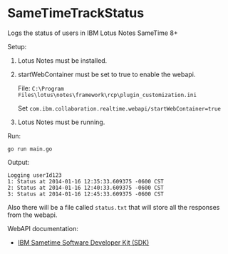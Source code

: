SameTimeTrackStatus
===================

Logs the status of users in IBM Lotus Notes SameTime 8+


Setup:

1. Lotus Notes must be installed.
2. startWebContainer must be set to true to enable the webapi.

    File: `C:\Program Files\lotus\notes\framework\rcp\plugin_customization.ini`
    
    Set `com.ibm.collaboration.realtime.webapi/startWebContainer=true`

3. Lotus Notes must be running.

Run:

    go run main.go
    
Output:

	Logging userId123
	1: Status at 2014-01-16 12:35:33.609375 -0600 CST
	2: Status at 2014-01-16 12:40:33.609375 -0600 CST
	3: Status at 2014-01-16 12:45:33.609375 -0600 CST
	
Also there will be a file called `status.txt` that will store all the responses from the webapi.

WebAPI documentation:

- [IBM Sametime Software Developer Kit (SDK)](http://www14.software.ibm.com/webapp/download/nochargesearch.jsp?q0=&k=ALL&S_TACT=104CBW71&status=Active&b=Lotus&sr=1&q=sametime+sdk&ibm-search=Search)
